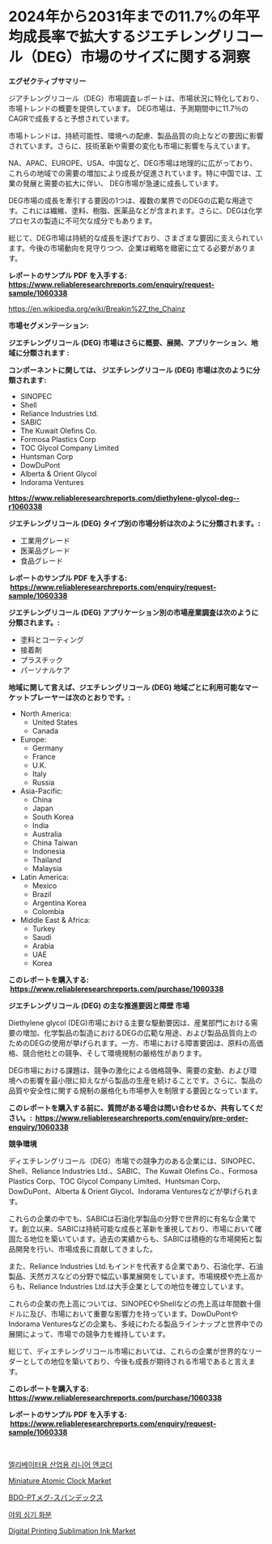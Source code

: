 <p><h1>2024年から2031年までの11.7%の年平均成長率で拡大するジエチレングリコール（DEG）市場のサイズに関する洞察</h1></p><p><strong>エグゼクティブサマリー</strong></p>
<p><p>ジアチレングリコール（DEG）市場調査レポートは、市場状況に特化しており、市場トレンドの概要を提供しています。 DEG市場は、予測期間中に11.7％のCAGRで成長すると予想されています。</p><p>市場トレンドは、持続可能性、環境への配慮、製品品質の向上などの要因に影響されています。さらに、技術革新や需要の変化も市場に影響を与えています。</p><p>NA、APAC、EUROPE、USA、中国など、DEG市場は地理的に広がっており、これらの地域での需要の増加により成長が促進されています。特に中国では、工業の発展と需要の拡大に伴い、 DEG市場が急速に成長しています。</p><p>DEG市場の成長を牽引する要因の1つは、複数の業界でのDEGの広範な用途です。これには繊維、塗料、樹脂、医薬品などが含まれます。さらに、DEGは化学プロセスの製造に不可欠な成分でもあります。</p><p>総じて、DEG市場は持続的な成長を遂げており、さまざまな要因に支えられています。今後の市場動向を見守りつつ、企業は戦略を緻密に立てる必要があります。</p></p>
<p><strong>レポートのサンプル PDF を入手する: <a href="https://www.reliableresearchreports.com/enquiry/request-sample/1060338">https://www.reliableresearchreports.com/enquiry/request-sample/1060338</a></strong></p>
<p><a href="https://en.wikipedia.org/wiki/Breakin%27_the_Chainz">https://en.wikipedia.org/wiki/Breakin%27_the_Chainz</a></p>
<p><strong>市場セグメンテーション:</strong></p>
<p><strong> ジエチレングリコール (DEG) 市場はさらに概要、展開、アプリケーション、地域に分類されます :</strong></p>
<p><strong>コンポーネントに関しては、 ジエチレングリコール (DEG) 市場は次のように分類されます: &nbsp;</strong></p>
<p><ul><li>SINOPEC</li><li>Shell</li><li>Reliance Industries Ltd.</li><li>SABIC</li><li>The Kuwait Olefins Co.</li><li>Formosa Plastics Corp</li><li>TOC Glycol Company Limited</li><li>Huntsman Corp</li><li>DowDuPont</li><li>Alberta & Orient Glycol</li><li>Indorama Ventures</li></ul></p>
<p><strong><a href="https://www.reliableresearchreports.com/diethylene-glycol-deg--r1060338">https://www.reliableresearchreports.com/diethylene-glycol-deg--r1060338</a></strong></p>
<p><strong> ジエチレングリコール (DEG) タイプ別の市場分析は次のように分類されます。:</strong></p>
<p><ul><li>工業用グレード</li><li>医薬品グレード</li><li>食品グレード</li></ul></p>
<p><strong>レポートのサンプル PDF を入手する: &nbsp;<a href="https://www.reliableresearchreports.com/enquiry/request-sample/1060338">https://www.reliableresearchreports.com/enquiry/request-sample/1060338</a></strong></p>
<p><strong> ジエチレングリコール (DEG) アプリケーション別の市場産業調査は次のように分類されます。:</strong></p>
<p><ul><li>塗料とコーティング</li><li>接着剤</li><li>プラスチック</li><li>パーソナルケア</li></ul></p>
<p><strong>地域に関して言えば、ジエチレングリコール (DEG) 地域ごとに利用可能なマーケットプレーヤーは次のとおりです。:</strong></p>
<p><ul>
    <li>
        North America:
        <ul>
            <li>United States</li>
            <li>Canada</li>
        </ul>
    </li>
    <li>
        Europe:
        <ul>
            <li>Germany</li>
            <li>France</li>
            <li>U.K.</li>
            <li>Italy</li>
            <li>Russia</li>
        </ul>
    </li>
    <li>
        Asia-Pacific:
        <ul>
            <li>China</li>
            <li>Japan</li>
            <li>South Korea</li>
            <li>India</li>
            <li>Australia</li>
            <li>China Taiwan</li>
            <li>Indonesia</li>
            <li>Thailand</li>
            <li>Malaysia</li>
        </ul>
    </li>
    <li>
        Latin America:
        <ul>
            <li>Mexico</li>
            <li>Brazil</li>
            <li>Argentina Korea</li>
            <li>Colombia</li>
        </ul>
    </li>
    <li>
        Middle East & Africa:
        <ul>
            <li>Turkey</li>
            <li>Saudi</li>
            <li>Arabia</li>
            <li>UAE</li>
            <li>Korea</li>
        </ul>
    </li>
    </ul></p>
<p><strong>このレポートを購入する: &nbsp;<a href="https://www.reliableresearchreports.com/purchase/1060338">https://www.reliableresearchreports.com/purchase/1060338</a></strong></p>
<p><strong>ジエチレングリコール (DEG) の主な推進要因と障壁 市場</strong></p>
<p><p>Diethylene glycol (DEG)市場における主要な駆動要因は、産業部門における需要の増加、化学製品の製造におけるDEGの広範な用途、および製品品質向上のためのDEGの使用が挙げられます。一方、市場における障害要因は、原料の高価格、競合他社との競争、そして環境規制の厳格性があります。</p><p>DEG市場における課題は、競争の激化による価格競争、需要の変動、および環境への影響を最小限に抑えながら製品の生産を続けることです。さらに、製品の品質や安全性に関する規制の厳格化も市場参入を制限する要因となっています。</p></p>
<p><strong>このレポートを購入する前に、質問がある場合は問い合わせるか、共有してください。:&nbsp; <a href="https://www.reliableresearchreports.com/enquiry/pre-order-enquiry/1060338">https://www.reliableresearchreports.com/enquiry/pre-order-enquiry/1060338</a></strong></p>
<p><strong>競争環境</strong></p>
<p><p>ディエチレングリコール（DEG）市場での競争力のある企業には、SINOPEC、Shell、Reliance Industries Ltd.、SABIC、The Kuwait Olefins Co.、Formosa Plastics Corp、TOC Glycol Company Limited、Huntsman Corp、DowDuPont、Alberta & Orient Glycol、Indorama Venturesなどが挙げられます。</p><p>これらの企業の中でも、SABICは石油化学製品の分野で世界的に有名な企業です。創立以来、SABICは持続可能な成長と革新を重視しており、市場において確固たる地位を築いています。過去の実績からも、SABICは積極的な市場開拓と製品開発を行い、市場成長に貢献してきました。</p><p>また、Reliance Industries Ltd.もインドを代表する企業であり、石油化学、石油製品、天然ガスなどの分野で幅広い事業展開をしています。市場規模や売上高からも、Reliance Industries Ltd.は大手企業としての地位を確立しています。</p><p>これらの企業の売上高については、SINOPECやShellなどの売上高は年間数十億ドルに及び、市場において重要な影響力を持っています。DowDuPontやIndorama Venturesなどの企業も、多岐にわたる製品ラインナップと世界中での展開によって、市場での競争力を維持しています。</p><p>総じて、ディエチレングリコール市場においては、これらの企業が世界的なリーダーとしての地位を築いており、今後も成長が期待される市場であると言えます。</p></p>
<p><strong>このレポートを購入する: &nbsp; <a href="https://www.reliableresearchreports.com/purchase/1060338">https://www.reliableresearchreports.com/purchase/1060338</a></strong></p>
<p><strong>レポートのサンプル PDF を入手する: &nbsp;<a href="https://www.reliableresearchreports.com/enquiry/request-sample/1060338">https://www.reliableresearchreports.com/enquiry/request-sample/1060338</a></strong><strong></strong></p>
<p>&nbsp;</p>
<p><p><a href="https://github.com/solomonbode85/Market-Research-Report-List-1/blob/main/3951918144231.md">엘리베이터용 산업용 리니어 엔코더</a></p><p><a href="https://issuu.com/reportprime-2/docs/miniature-atomic-clock-market-size-2030.pptx">Miniature Atomic Clock Market</a></p><p><a href="https://github.com/zjkmgcs938405/Market-Research-Report-List-2/blob/main/5386073138182.md">BDO-PTメグ-スパンデックス</a></p><p><a href="https://github.com/PhilToryphy7876567/Market-Research-Report-List-2/blob/main/7491236144230.md">야외 심기 화분</a></p><p><a href="https://github.com/castoriffic/Market-Research-Report-List-5/blob/main/digital-printing-sublimation-ink-market.md">Digital Printing Sublimation Ink Market</a></p></p>